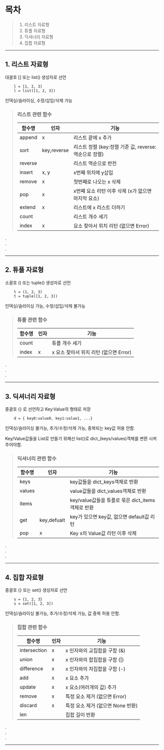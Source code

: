 # 목차
> 1. 리스트 자료형
> 2. 튜플 자료형
> 3. 딕셔너리 자료형
> 4. 집합 자료형

- - -

## 1. 리스트 자료형

대괄호 [] 또는 list() 생성자로 선언   
```
    l = [1, 2, 3]
    l = list([1, 2, 3])
```

인덱싱/슬라이싱, 수정/삽입/삭제 가능   

> ### 리스트 관련 함수   
> 
> |함수명     |인자       |기능                                                   |
> |-----------|-----------|-------------------------------------------------------|
> |append     |x          | 리스트 끝에 x 추가                                    |
> |sort       |key,reverse| 리스트 정렬 (key:정렬 기준 값, reverse:역순으로 정렬) |
> |reverse    |           | 리스트 역순으로 반전                                  |
> |insert     |x, y       | x번째 위치에 y삽입                                    |
> |remove     |x          | 첫번째로 나오는 x 삭제                                |
> |pop        |x          | x번째 요소 리턴 이후 삭제 (x가 없으면 마지막 요소)    |
> |extend     |x          | 리스트에 x 리스트 더하기                              |
> |count      |           | 리스트 개수 세기                                      |
> |index      |x          | 요소 찾아서 위치 리턴 (없으면 Error)                  |
    
.   
.   
.       
    
- - -

## 2. 튜플 자료형

소괄호 () 또는 tuple() 생성자로 선언
```
    t = (1, 2, 3)
    t = tuple([1, 2, 3])
```

인덱싱/슬라이싱 가능, 수정/삽입/삭제 불가능

> ### 튜플 관련 함수   
> 
> |함수명     |인자       |기능                                                   |
> |-----------|-----------|-------------------------------------------------------|
> |count      |           | 튜플 개수 세기                                        |
> |index      |x          | x 요소 찾아서 위치 리턴 (없으면 Error)                |
    
.   
.   
.       
    
- - -

## 3. 딕셔너리 자료형

중괄호 {} 로 선언하고 Key:Value의 형태로 저장   
```
    d = { key0:value0, key1:value1, ...}
```

인덱싱/슬라이싱 불가능, 추가/수정/삭제 가능, 중복되는 key값 허용 안함.   

Key/Value값들을 List로 만들기 위해선 list()로 dict_(keys/values)객체를 변환 시켜주어야함.   
    
> ### 딕셔너리 관련 함수   
> 
> |함수명     |인자       |기능                                                   |
> |-----------|-----------|-------------------------------------------------------|
> |keys       |           | key값들을 dict_keys객체로 반환                        |
> |values     |           | value값들을 dict_values객체로 반환                    |
> |items      |           | key/value값들을 튜플로 묶은 dict_items객체로 반환     |
> |get        |key,defualt| key가 있으면 key값, 없으면 default값 리턴             |
> |pop        |x          | Key x의 Value값 리턴 이후 삭제                        |

.   
.   
.       
    
- - -

## 4. 집합 자료형

중괄호 {} 또는 set() 생성자로 선언   
```
    s = {1, 2, 3}
    s = set([1, 2, 3])
```

인덱싱/슬라이싱 불가능, 추가/수정/삭제 가능, 값 중복 허용 안함.

> ### 집합 관련 함수   
> 
> |함수명      |인자        |기능                                                   |
> |------------|------------|-------------------------------------------------------|
> |intersection|x           | x 인자와의 교집합을 구함 (&)                          |
> |union       |x           | x 인자와의 합집합을 구함 (\|)                          |
> |difference  |x           | x 인자와의 차집합을 구함 (-)                          |
> |add         |x           | x 요소 추가                                           |
> |update      |x           | x 요소(여러개의 값) 추가                              |
> |remove      |x           | 특정 요소 제거 (없으면 Error)                         |
> |discard     |x           | 특정 요소 제거 (없으면 None 반환)                     |
> |len         |            | 집합 길이 반환                                        |

.   
.   
.       
    
- - - 

